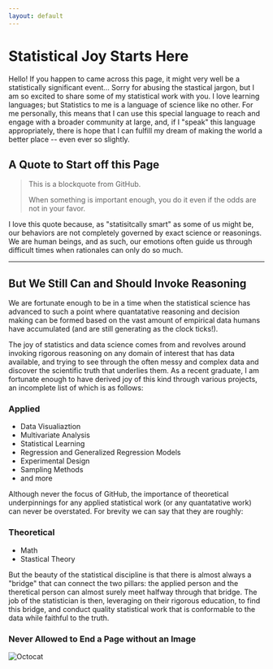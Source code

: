 ```yaml
---
layout: default
---
```


# Statistical Joy Starts Here
Hello! If you happen to came across this page, it might very well be a statistically significant event... Sorry for abusing the stastical jargon, but I am so excited to share some of my statistical work with you. I love learning languages; but Statistics to me is a language of science like no other. For me personally, this means that I can use this special language to reach and engage with a broader community at large, and, if I "speak" this language appropriately, there is hope that I can fulfill my dream of making the world a better place -- even ever so slightly. 


## A Quote to Start off this Page

> This is a blockquote from GitHub.
>
> When something is important enough, you do it even if the odds are not in your favor.

I love this quote because, as "statisitcally smart" as some of us might be, our behaviors are not completely governed by exact science or reasonings. We are human beings, and as such, our emotions often guide us through difficult times when rationales can only do so much.


* * *

## But We Still Can and Should Invoke Reasoning

We are fortunate enough to be in a time when the statistical science has advanced to such a point where quantatative reasoning and decision making can be formed based on the vast amount of empirical data humans have accumulated (and are still generating as the clock ticks!).

The joy of statistics and data science comes from and revolves around invoking rigorous reasoning on any domain of interest that has data available, and trying to see through the often messy and complex data and discover the scientific truth that underlies them. As a recent graduate, I am fortunate enough to have derived joy of this kind through various projects, an incomplete list of which is as follows:

### Applied

*   Data Visualiaztion
*   Multivariate Analysis
*   Statistical Learning
*   Regression and Generalized Regression Models
*   Experimental Design
*   Sampling Methods
*   and more

Although never the focus of GitHub, the importance of theoretical underpinnings for any applied statistical work (or any quantatative work) can never be overstated. For brevity we can say that they are roughly:

### Theoretical

* Math
* Stastical Theory

But the beauty of the statistical discipline is that there is almost always a "bridge" that can connect the two pillars: the applied person and the theretical person can almost surely meet halfway through that bridge. The job of the statistician is then, leveraging on their rigorous education, to find this bridge, and conduct quality statistical work that is conformable to the data while faithful to the truth.



### Never Allowed to End a Page without an Image

![Octocat](https://github.githubassets.com/images/icons/emoji/octocat.png)






